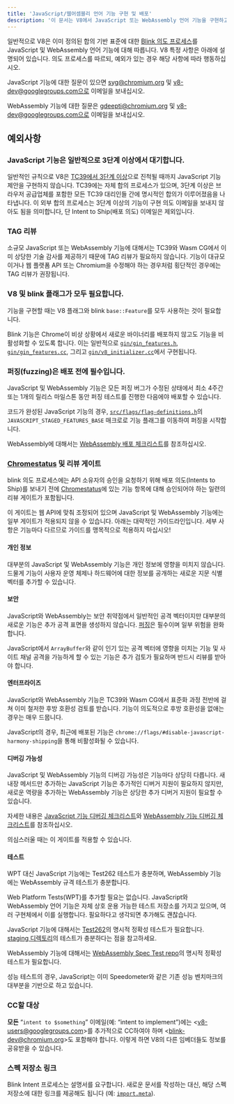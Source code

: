 ```yaml
---
title: 'JavaScript/웹어셈블리 언어 기능 구현 및 배포'
description: '이 문서는 V8에서 JavaScript 또는 WebAssembly 언어 기능을 구현하고 배포하는 과정을 설명합니다.'
---
```

일반적으로 V8은 이미 정의된 합의 기반 표준에 대한 [Blink 의도 프로세스](https://www.chromium.org/blink/launching-features/#process-existing-standard)를 JavaScript 및 WebAssembly 언어 기능에 대해 따릅니다. V8 특정 사항은 아래에 설명되어 있습니다. 의도 프로세스를 따르되, 예외가 있는 경우 해당 사항에 따라 행동하십시오.

JavaScript 기능에 대한 질문이 있으면 syg@chromium.org 및 v8-dev@googlegroups.com으로 이메일을 보내십시오.

WebAssembly 기능에 대한 질문은 gdeepti@chromium.org 및 v8-dev@googlegroups.com으로 이메일을 보내십시오.

## 예외사항

### JavaScript 기능은 일반적으로 3단계 이상에서 대기합니다.

일반적인 규칙으로 V8은 [TC39에서 3단계 이상](https://tc39.es/process-document/)으로 진척될 때까지 JavaScript 기능 제안을 구현하지 않습니다. TC39에는 자체 합의 프로세스가 있으며, 3단계 이상은 브라우저 공급업체를 포함한 모든 TC39 대리인들 간에 명시적인 합의가 이루어졌음을 나타냅니다. 이 외부 합의 프로세스는 3단계 이상의 기능이 구현 의도 이메일을 보내지 않아도 됨을 의미합니다, 단 Intent to Ship(배포 의도) 이메일은 제외입니다.

### TAG 리뷰

소규모 JavaScript 또는 WebAssembly 기능에 대해서는 TC39와 Wasm CG에서 이미 상당한 기술 감사를 제공하기 때문에 TAG 리뷰가 필요하지 않습니다. 기능이 대규모이거나 웹 플랫폼 API 또는 Chromium을 수정해야 하는 경우처럼 횡단적인 경우에는 TAG 리뷰가 권장됩니다.

### V8 및 blink 플래그가 모두 필요합니다.

기능을 구현할 때는 V8 플래그와 blink `base::Feature`를 모두 사용하는 것이 필요합니다.

Blink 기능은 Chrome이 비상 상황에서 새로운 바이너리를 배포하지 않고도 기능을 비활성화할 수 있도록 합니다. 이는 일반적으로 [`gin/gin_features.h`](https://source.chromium.org/chromium/chromium/src/+/main:gin/gin_features.h), [`gin/gin_features.cc`](https://source.chromium.org/chromium/chromium/src/+/main:gin/gin_features.cc), 그리고 [`gin/v8_initializer.cc`](https://source.chromium.org/chromium/chromium/src/+/main:gin/v8_initializer.cc)에서 구현됩니다.

### 퍼징(fuzzing)은 배포 전에 필수입니다.

JavaScript 및 WebAssembly 기능은 모든 퍼징 버그가 수정된 상태에서 최소 4주간 또는 1개의 릴리스 마일스톤 동안 퍼징 테스트를 진행한 다음에야 배포할 수 있습니다.

코드가 완성된 JavaScript 기능의 경우, [`src/flags/flag-definitions.h`](https://source.chromium.org/chromium/chromium/src/+/master:v8/src/flags/flag-definitions.h)의 `JAVASCRIPT_STAGED_FEATURES_BASE` 매크로로 기능 플래그를 이동하여 퍼징을 시작합니다.

WebAssembly에 대해서는 [WebAssembly 배포 체크리스트](/docs/wasm-shipping-checklist)를 참조하십시오.

### [Chromestatus](https://chromestatus.com/) 및 리뷰 게이트

blink 의도 프로세스에는 API 소유자의 승인을 요청하기 위해 배포 의도(Intents to Ship)를 보내기 전에 [Chromestatus](https://chromestatus.com/)에 있는 기능 항목에 대해 승인되어야 하는 일련의 리뷰 게이트가 포함됩니다.

이 게이트는 웹 API에 맞춰 조정되어 있으며 JavaScript 및 WebAssembly 기능에는 일부 게이트가 적용되지 않을 수 있습니다. 아래는 대략적인 가이드라인입니다. 세부 사항은 기능마다 다르므로 가이드를 맹목적으로 적용하지 마십시오!

#### 개인 정보

대부분의 JavaScript 및 WebAssembly 기능은 개인 정보에 영향을 미치지 않습니다. 드물게 기능이 사용자 운영 체제나 하드웨어에 대한 정보를 공개하는 새로운 지문 식별 벡터를 추가할 수 있습니다.

#### 보안

JavaScript와 WebAssembly는 보안 취약점에서 일반적인 공격 벡터이지만 대부분의 새로운 기능은 추가 공격 표면을 생성하지 않습니다. [퍼징](#fuzzing)은 필수이며 일부 위험을 완화합니다.

JavaScript에서 `ArrayBuffer`와 같이 인기 있는 공격 벡터에 영향을 미치는 기능 및 사이트 채널 공격을 가능하게 할 수 있는 기능은 추가 검토가 필요하며 반드시 리뷰를 받아야 합니다.

#### 엔터프라이즈

JavaScript와 WebAssembly 기능은 TC39와 Wasm CG에서 표준화 과정 전반에 걸쳐 이미 철저한 후방 호환성 검토를 받습니다. 기능이 의도적으로 후방 호환성을 없애는 경우는 매우 드뭅니다.

JavaScript의 경우, 최근에 배포된 기능은 `chrome://flags/#disable-javascript-harmony-shipping`을 통해 비활성화될 수 있습니다.

#### 디버깅 가능성

JavaScript 및 WebAssembly 기능의 디버깅 가능성은 기능마다 상당히 다릅니다. 새 내장 메서드만 추가하는 JavaScript 기능은 추가적인 디버거 지원이 필요하지 않지만, 새로운 역량을 추가하는 WebAssembly 기능은 상당한 추가 디버거 지원이 필요할 수 있습니다.

자세한 내용은 [JavaScript 기능 디버깅 체크리스트](https://docs.google.com/document/d/1_DBgJ9eowJJwZYtY6HdiyrizzWzwXVkG5Kt8s3TccYE/edit#heading=h.u5lyedo73aa9)와 [WebAssembly 기능 디버깅 체크리스트](https://goo.gle/devtools-wasm-checklist)를 참조하십시오.

의심스러울 때는 이 게이트를 적용할 수 있습니다.

#### 테스트

WPT 대신 JavaScript 기능에는 Test262 테스트가 충분하며, WebAssembly 기능에는 WebAssembly 규격 테스트가 충분합니다.

Web Platform Tests(WPT)를 추가할 필요는 없습니다. JavaScript와 WebAssembly 언어 기능은 자체 상호 운용 가능한 테스트 저장소를 가지고 있으며, 여러 구현체에서 이를 실행합니다. 필요하다고 생각되면 추가해도 괜찮습니다.

JavaScript 기능에 대해서는 [Test262](https://github.com/tc39/test262)의 명시적 정확성 테스트가 필요합니다. [staging 디렉토리](https://github.com/tc39/test262/blob/main/CONTRIBUTING.md#staging)의 테스트가 충분하다는 점을 참고하세요.

WebAssembly 기능에 대해서는 [WebAssembly Spec Test repo](https://github.com/WebAssembly/spec/tree/master/test)의 명시적 정확성 테스트가 필요합니다.

성능 테스트의 경우, JavaScript는 이미 Speedometer와 같은 기존 성능 벤치마크의 대부분을 기반으로 하고 있습니다.

### CC할 대상

**모든** “`intent to $something`” 이메일(예: “intent to implement”)에는 &lt;v8-users@googlegroups.com>를 추가적으로 CC하여야 하며 &lt;blink-dev@chromium.org>도 포함해야 합니다. 이렇게 하면 V8의 다른 임베더들도 정보를 공유받을 수 있습니다.

### 스펙 저장소 링크

Blink Intent 프로세스는 설명서를 요구합니다. 새로운 문서를 작성하는 대신, 해당 스펙 저장소에 대한 링크를 제공해도 됩니다 (예: [`import.meta`](https://github.com/tc39/proposal-import-meta)).
